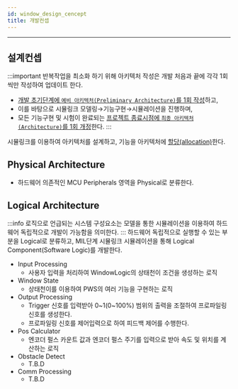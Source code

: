 ```yaml
---
id: window_design_cencept
title: 개발컨셉
---
```

---

## 설계컨셉

:::important
반복작업을 최소화 하기 위해 아키텍처 작성은 개발 처음과 끝에 각각 1회씩만 작성하여 업데이트 한다.
* <u>개발 초기단계에 `예비 아키텍처(Preliminary Architecture)`를 1회 작성</u>하고,
* 이를 바탕으로 시뮬링크 모델링→기능구현→시뮬레이션을 진행하며,
* 모든 기능구현 및 시험이 완료되는 <u>프로젝트 종료시점에 `최종 아키텍처(Architecture)`를 1회 개정</u>한다.
:::

시뮬링크를 이용하여 아키텍처를 설계하고, 기능을 아키텍처에 <u>할당(allocation)</u>한다.

## Physical Architecture

* 하드웨어 의존적인 MCU Peripherals 영역을 Physical로 분류한다.

## Logical Architecture

:::info
로직으로 언급되는 시스템 구성요소는 모델을 통한 시뮬레이션을 이용하여 하드웨어 독립적으로 개발이 가능함을 의미한다.
:::
하드웨어 독립적으로 실행할 수 있는 부분을 Logical로 분류하고, MIL단계 시뮬링크 시뮬레이션을 통해 Logical Component(Software Logic)를 개발한다.


* Input Processing
  * 사용자 입력을 처리하여 WindowLogic의 상태천이 조건을 생성하는 로직
* Window State
  * 상태천이를 이용하여 PWS의 여러 기능을 구현하는 로직
* Output Processing
  * Trigger 신호를 입력받아 0~1(0~100%) 범위의 출력을 조절하여 프로파일링 신호를 생성한다.
  * 프로파일링 신호를 제어입력으로 하여 피드백 제어를 수행한다.
* Pos Calculator
  * 엔코더 펄스 카운트 값과 엔코더 펄스 주기를 입력으로 받아 속도 및 위치를 계산하는 로직
* Obstacle Detect
  * T.B.D
* Comm Processing
  * T.B.D


